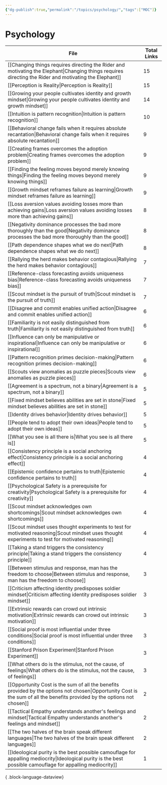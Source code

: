 ```yaml
---
{"dg-publish":true,"permalink":"/topics/psychology/","tags":["MOC"]}
---
```


# Psychology

| File                                                                                                                                                                          | Total Links |
| ----------------------------------------------------------------------------------------------------------------------------------------------------------------------------- | ----------- |
| [[Changing things requires directing the Rider and motivating the Elephant\|Changing things requires directing the Rider and motivating the Elephant]]                     | 15          |
| [[Perception is Reality\|Perception is Reality]]                                                                                                                           | 15          |
| [[Growing your people cultivates identity and growth mindset\|Growing your people cultivates identity and growth mindset]]                                                 | 14          |
| [[Intuition is pattern recognition\|Intuition is pattern recognition]]                                                                                                     | 10          |
| [[Behavioral change fails when it requires absolute recantation\|Behavioral change fails when it requires absolute recantation]]                                           | 9           |
| [[Creating frames overcomes the adoption problem\|Creating frames overcomes the adoption problem]]                                                                         | 9           |
| [[Finding the feeling moves beyond merely knowing things\|Finding the feeling moves beyond merely knowing things]]                                                         | 9           |
| [[Growth mindset reframes failure as learning\|Growth mindset reframes failure as learning]]                                                                               | 9           |
| [[Loss aversion values avoiding losses more than achieving gains\|Loss aversion values avoiding losses more than achieving gains]]                                         | 8           |
| [[Negativity dominance processes the bad more thoroughly than the good\|Negativity dominance processes the bad more thoroughly than the good]]                             | 8           |
| [[Path dependence shapes what we do next\|Path dependence shapes what we do next]]                                                                                         | 8           |
| [[Rallying the herd makes behavior contagious\|Rallying the herd makes behavior contagious]]                                                                               | 7           |
| [[Reference-class forecasting avoids uniqueness bias\|Reference-class forecasting avoids uniqueness bias]]                                                                 | 7           |
| [[Scout mindset is the pursuit of truth\|Scout mindset is the pursuit of truth]]                                                                                           | 7           |
| [[Disagree and commit enables unified action\|Disagree and commit enables unified action]]                                                                                 | 6           |
| [[Familiarity is not easily distinguished from truth\|Familiarity is not easily distinguished from truth]]                                                                 | 6           |
| [[Influence can only be manipulative or inspirational\|Influence can only be manipulative or inspirational]]                                                               | 6           |
| [[Pattern recognition primes decision-making\|Pattern recognition primes decision-making]]                                                                                 | 6           |
| [[Scouts view anomalies as puzzle pieces\|Scouts view anomalies as puzzle pieces]]                                                                                         | 6           |
| [[Agreement is a spectrum, not a binary\|Agreement is a spectrum, not a binary]]                                                                                           | 5           |
| [[Fixed mindset believes abilities are set in stone\|Fixed mindset believes abilities are set in stone]]                                                                   | 5           |
| [[Identity drives behavior\|Identity drives behavior]]                                                                                                                     | 5           |
| [[People tend to adopt their own ideas\|People tend to adopt their own ideas]]                                                                                             | 5           |
| [[What you see is all there is\|What you see is all there is]]                                                                                                             | 5           |
| [[Consistency principle is a social anchoring effect\|Consistency principle is a social anchoring effect]]                                                                 | 4           |
| [[Epistemic confidence pertains to truth\|Epistemic confidence pertains to truth]]                                                                                         | 4           |
| [[Psychological Safety is a prerequisite for creativity\|Psychological Safety is a prerequisite for creativity]]                                                           | 4           |
| [[Scout mindset acknowledges own shortcomings\|Scout mindset acknowledges own shortcomings]]                                                                               | 4           |
| [[Scout mindset uses thought experiments to test for motivated reasoning\|Scout mindset uses thought experiments to test for motivated reasoning]]                         | 4           |
| [[Taking a stand triggers the consistency principle\|Taking a stand triggers the consistency principle]]                                                                   | 4           |
| [[Between stimulus and response, man has the freedom to choose\|Between stimulus and response, man has the freedom to choose]]                                             | 3           |
| [[Criticism affecting identity predisposes soldier mindset\|Criticism affecting identity predisposes soldier mindset]]                                                     | 3           |
| [[Extrinsic rewards can crowd out intrinsic motivation\|Extrinsic rewards can crowd out intrinsic motivation]]                                                             | 3           |
| [[Social proof is most influential under three conditions\|Social proof is most influential under three conditions]]                                                       | 3           |
| [[Stanford Prison Experiment\|Stanford Prison Experiment]]                                                                                                                 | 3           |
| [[What others do is the stimulus, not the cause, of feelings\|What others do is the stimulus, not the cause, of feelings]]                                                 | 3           |
| [[Opportunity Cost is the sum of all the benefits provided by the options not chosen\|Opportunity Cost is the sum of all the benefits provided by the options not chosen]] | 2           |
| [[Tactical Empathy understands another's feelings and mindset\|Tactical Empathy understands another's feelings and mindset]]                                               | 2           |
| [[The two halves of the brain speak different languages\|The two halves of the brain speak different languages]]                                                           | 2           |
| [[Ideological purity is the best possible camouflage for appalling mediocrity\|Ideological purity is the best possible camouflage for appalling mediocrity]]               | 1           |

{ .block-language-dataview}
